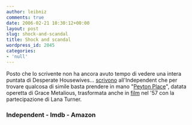 ```yaml
---
author: leibniz
comments: true
date: 2006-02-21 10:30:12+00:00
layout: post
slug: shock-and-scandal
title: Shock and scandal
wordpress_id: 2045
categories:
- 'null'
---
```


Posto che lo scrivente non ha ancora avuto tempo di vedere una intera puntata di Desperate Housewives... [scrivono](http://news.independent.co.uk/world/americas/article346491.ece) all'Independent che per trovare qualcosa di simile basta prendere in mano "[Peyton Place](http://www.amazon.com/gp/product/1555534007/qid=1140517280/sr=2-1/ref=sr_2_1/102-6896352-8432905?s=books&v=glance&n=283155)", datata operetta di Grace Metalious, trasformata anche in [film](http://www.imdb.com/title/tt0050839/?fr=c2l0ZT1kZnx0dD0xfGZiPXV8cG49MHxrdz0xfHNvdXJjZWlkPW1vemlsbGEtc2VhcmNofHE9cGV5dG9uIHBsYWNlfGZ0PTF8bXg9MjB8bG09NTAwfGNvPTF8aHRtbD0xfG5tPTE_;fc=1;ft=23;fm=1) nel '57 con la partecipazione di Lana Turner.


### Independent - Imdb - Amazon
